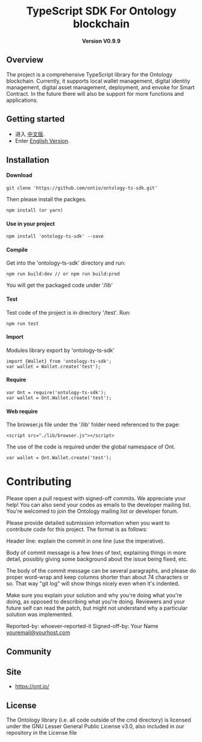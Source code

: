 
<h1 align="center">TypeScript SDK For Ontology blockchain </h1>
<h4 align="center">Version V0.9.9 </h4>

## Overview

The project is a comprehensive TypeScript library for the Ontology blockchain. Currently, it supports local wallet management, digital identity management, digital asset management,  deployment, and envoke for Smart Contract. In the future there will also be support for more functions and applications.

## Getting started

* 进入 [中文版](https://ontio.github.io/documentation/ontology_ts_sdk_zh.html).
* Enter [English Version](https://ontio.github.io/documentation/ontology_ts_sdk_en.html).

## Installation

#### Download

```
git clone 'https://github.com/ontio/ontology-ts-sdk.git'
```

Then please install the packges.

```
npm install (or yarn)
```

#### Use in your project

````
npm install 'ontology-ts-sdk' --save
````

#### Compile

Get into the 'ontology-ts-sdk' directory and run:

````
npm run build:dev // or npm run build:prod
````

You will get the packaged code under '/lib'

#### Test

Test code of the project is in directory '/test'. Run:

```
npm run test
```

#### Import

Modules library export by 'ontology-ts-sdk'

```
import {Wallet} from 'ontology-ts-sdk';
var wallet = Wallet.create('test');
```

#### Require

````
var Ont = require('ontology-ts-sdk');
var wallet = Ont.Wallet.create('test');
````

#### Web require

The browser.js file under the '/lib' folder need referenced to the page:

````
<script src="./lib/browser.js"></script>
````

The use of the code is required under the global namespace of Ont.

```
var wallet = Ont.Wallet.create('test');
```

# Contributing
Please open a pull request with signed-off commits. We appreciate your help! You can also send your codes as emails to the developer mailing list. You're welcomed to join the Ontology mailing list or developer forum.

Please provide detailed submission information when you want to contribute code for this project. The format is as follows:

Header line: explain the commit in one line (use the imperative).

Body of commit message is a few lines of text, explaining things  in more detail, possibly giving some background about the issue  being fixed, etc.

The body of the commit message can be several paragraphs, and  please do proper word-wrap and keep columns shorter than about 74 characters or so. That way "git log" will show things  nicely even when it's indented.

Make sure you explain your solution and why you're doing what you're  doing, as opposed to describing what you're doing. Reviewers and your future self can read the patch, but might not understand why a particular solution was implemented.

Reported-by: whoever-reported-it
Signed-off-by: Your Name [youremail@yourhost.com](mailto:youremail@yourhost.com)

## Community

## Site

* https://ont.io/

## License

The Ontology library (i.e. all code outside of the cmd directory) is licensed under the GNU Lesser General Public License v3.0, also included in our repository in the License file
